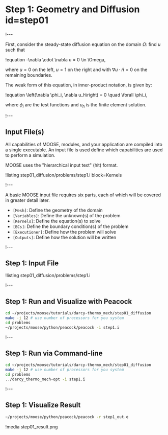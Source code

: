 # Step 1: Geometry and Diffusion id=step01

!---

First, consider the steady-state diffusion equation on the domain $\Omega$: find $u$ such that

!equation
-\nabla \cdot \nabla u = 0 \in \Omega,

where $u = 0$ on the left, $u = 1$ on the right and with
$\nabla u \cdot \hat{n} = 0$ on the remaining boundaries.

The weak form of this equation, in inner-product notation, is given by:

!equation
\left(\nabla \phi_i, \nabla u_h\right) = 0 \quad \forall \phi_i,

where $\phi_i$ are the test functions and $u_h$ is the finite element solution.

!---

## Input File(s)

All capabilities of MOOSE, modules, and your application are compiled into a single executable.
An input file is used define which capabilities are used to perform a simulation.

MOOSE uses the "hierarchical input text" (hit) format.

!listing step01_diffusion/problems/step1.i block=Kernels

!---

A basic MOOSE input file requires six parts, each of which will be covered in greater detail later.

- `[Mesh]`: Define the geometry of the domain
- `[Variables]`: Define the unknown(s) of the problem
- `[Kernels]`: Define the equation(s) to solve
- `[BCs]`: Define the boundary condition(s) of the problem
- `[Executioner]`: Define how the problem will solve
- `[Outputs]`: Define how the solution will be written

!---

## Step 1: Input File

!listing step01_diffusion/problems/step1.i

!---

## Step 1: Run and Visualize with Peacock

```bash
cd ~/projects/moose/tutorials/darcy-thermo_mech/step01_diffusion
make -j 12 # use number of processors for you system
cd problems
~/projects/moose/python/peacock/peacock -i step1.i
```

!---

## Step 1: Run via Command-line

```bash
cd ~/projects/moose/tutorials/darcy-thermo_mech/step01_diffusion
make -j 12 # use number of processors for you system
cd problems
../darcy_thermo_mech-opt -i step1.i
```

!---

## Step 1: Visualize Result

```bash
~/projects/moose/python/peacock/peacock -r step1_out.e
```

!media step01_result.png
